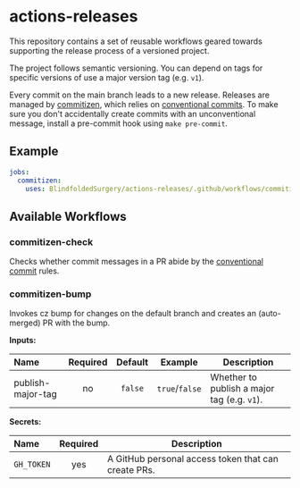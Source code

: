 # actions-releases

This repository contains a set of reusable workflows geared towards supporting the release process
of a versioned project.

The project follows semantic versioning. You can depend on tags for specific versions of use a
major version tag (e.g. `v1`).

Every commit on the main branch leads to a new release. Releases are managed by
[commitizen][commitizen], which relies on [conventional commits][ccommit]. To make sure you don't
accidentally create commits with an unconventional message, install a pre-commit hook using
`make pre-commit`.

[commitizen]: https://commitizen-tools.github.io/commitizen/

[ccommit]: https://www.conventionalcommits.org/en/v1.0.0/

## Example

```yaml
jobs:
  commitizen:
    uses: BlindfoldedSurgery/actions-releases/.github/workflows/commitizen.yml@v1
```

## Available Workflows

### commitizen-check

Checks whether commit messages in a PR abide by the [conventional commit][ccommit] rules.

### commitizen-bump

Invokes cz bump for changes on the default branch and creates an (auto-merged) PR with the bump.

**Inputs:**

| Name              | Required | Default |    Example     | Description                                 |
|:------------------|:--------:|:-------:|:--------------:|---------------------------------------------|
| publish-major-tag |    no    | `false` | `true`/`false` | Whether to publish a major tag (e.g. `v1`). |

**Secrets:**

| Name       | Required | Description                                         |
|:-----------|:--------:|-----------------------------------------------------|
| `GH_TOKEN` |   yes    | A GitHub personal access token that can create PRs. |
